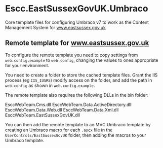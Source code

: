 Escc.EastSussexGovUK.Umbraco
============================

Core template files for configuring Umbraco v7 to work as the Content Management System for www.eastsussex.gov.uk

Remote template for www.eastsussex.gov.uk
-----------------------------------------

To configure the remote template you need to copy settings from `web.config.example` to `web.config`, changing the
values to ones appropriate for your environment. 

You need to create a folder to store the cached template files. Grant the IIS process (eg `IIS_IUSRS`) modify 
access on the folder, and add the path in `web.config` as shown in `web.config.example`.

The remote template also requires the following DLLs in the bin folder:

EsccWebTeam.Cms.dll
EsccWebTeam.Data.ActiveDirectory.dll
EsccWebTeam.Data.Web.dll
EsccWebTeam.Data.Xml.dll
EsccWebTeam.EastSussexGovUK.dll

You can then add the remote template to an MVC Umbraco template by creating an Umbraco macro for each `.ascx` file in the 
`UserControls/EastSussexGovUK` folder, then adding the macros to your Umbraco template.